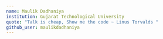 ```yaml
---
name: Maulik Dadhaniya
institution: Gujarat Technological University
quote: "Talk is cheap, Show me the code ~ Linus Torvalds "
github_user: maulikdadhaniya
---
```

